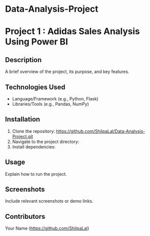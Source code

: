 # Data-Analysis-Project

# Project 1 : Adidas Sales Analysis Using Power BI

## Description
A brief overview of the project, its purpose, and key features.

## Technologies Used
- Language/Framework (e.g., Python, Flask)
- Libraries/Tools (e.g., Pandas, NumPy)

## Installation
1. Clone the repository: https://github.com/ShilpaLal/Data-Analysis-Project.git
2. Navigate to the project directory:
3. Install dependencies:


## Usage
Explain how to run the project.

## Screenshots
Include relevant screenshots or demo links.

## Contributors
Your Name (https://github.com/ShilpaLal)



